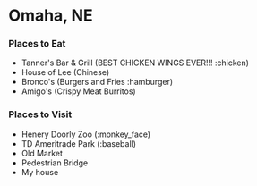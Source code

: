 # Omaha, NE

### Places to Eat

 - Tanner's Bar & Grill (BEST CHICKEN WINGS EVER!!! :chicken)
 - House of Lee (Chinese)
 - Bronco's (Burgers and Fries :hamburger)
 - Amigo's (Crispy Meat Burritos)

### Places to Visit

- Henery Doorly	Zoo (:monkey_face)
- TD Ameritrade Park (:baseball)
- Old Market
- Pedestrian Bridge
- My house